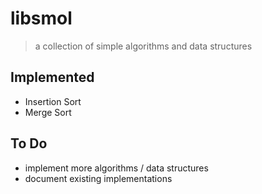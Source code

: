 # libsmol
> a collection of simple algorithms and data structures

## Implemented
 * Insertion Sort
 * Merge Sort

## To Do
 * implement more algorithms / data structures
 * document existing implementations
